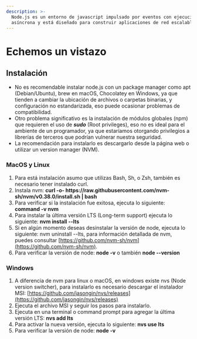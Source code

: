 ```yaml
---
description: >-
  Node.js es un entorno de javascript impulsado por eventos con ejecución
  asíncrona y está diseñado para construir aplicaciones de red escalables.
---
```


# Echemos un vistazo

## **Instalación**

* No es recomendable instalar node.js con un package manager como apt \(Debian/Ubuntu\), brew en macOS, Chocolatey en Windows, ya que tienden a cambiar la ubicación de archivos o carpetas binarias, y configuración no estandarizada, eso puede ocasionar problemas de compatibilidad.
* Otro problema significativo es la instalación de módulos globales \(npm\) que requieren el uso de _**sudo**_ \(Root privileges\), eso no es ideal para el ambiente de un programador, ya que estaríamos otorgando privilegios a librerías de terceros que podrían vulnerar nuestra seguridad.
* La recomendación para instalarlo es descargarlo desde la página web o utilizar un version manager \(NVM\).

### MacOS y Linux

1. Para está instalación asumo que utilizas Bash, Sh, o Zsh, también es necesario tener instalado curl.
2. Instala nvm: **curl -o- ht‌tps://raw.githubusercontent.com/nvm-sh/nvm/v0.38.0/install.sh \| bash**
3. Para verificar si la instalación fue exitosa, ejecuta lo siguiente: **command -v nvm** 
4. Para instalar la última versión LTS \(Long-term support\) ejecuta lo siguiente: **nvm install --lts**
5. Si en algún momento deseas desinstalar la versión de node, ejecuta lo siguiente: nvm uninstall --lts, para información detallada de nvm, puedes consultar [https://github.com/nvm-sh/nvm](https://github.com/nvm-sh/nvm).
6. Para verificar la versión de node: **node -v** o también **node --version**

### **Windows**

1. A diferencia de nvm para linux o macOS, en windows existe nvs \(Node version switcher\), para instalarlo es necesario descargar el instalador MSI: [https://github.com/jasongin/nvs/releases](https://github.com/jasongin/nvs/releases)
2. Ejecuta el archivo MSI y seguir los pasos para instalarlo.
3. Ejecuta en una terminal o command prompt para agregar la última versión LTS: **nvs add lts**
4. Para activar la nueva versión, ejecuta lo siguiente: **nvs use lts**
5. Para verificar la versión de node: **node -v**



